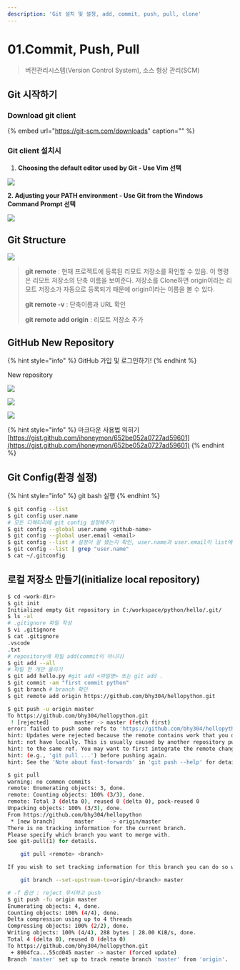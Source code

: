 ```yaml
---
description: 'Git 설치 및 설정, add, commit, push, pull, clone'
---
```


# 01.Commit, Push, Pull

> 버전관리시스템\(Version Control System\), 소스 형상 관리\(SCM\)

## Git 시작하기

### Download git client

{% embed url="https://git-scm.com/downloads" caption="" %}

### Git client 설치시

1. **Choosing the default editor used by Git - Use Vim 선택**

![](./../../.gitbook/assets/image1.png)

**2. Adjusting your PATH environment - Use Git from the Windows Command Prompt 선택**

![](./../../.gitbook/assets/image2.png)

## Git Structure

![](./../../.gitbook/assets/git_structure.jpg)

> **git remote** : 현재 프로젝트에 등록된 리모트 저장소를 확인할 수 있음. 이 명령은 리모트 저장소의 단축 이름을 보여준다. 저장소를 Clone하면 origin이라는 리모트 저장소가 자동으로 등록되기 때문에 origin이라는 이름을 볼 수 있다.
>
> **git remote -v** : 단축이름과 URL 확인
>
> **git remote add origin** : 리모트 저장소 추가

## GitHub New Repository

{% hint style="info" %}
GitHub 가입 및 로그인하기!
{% endhint %}

New repository

![](./../../.gitbook/assets/image3.png)

![](./../../.gitbook/assets/image4.png)

![](./../../.gitbook/assets/image5.png)

{% hint style="info" %}
마크다운 사용법 익히기 [https://gist.github.com/ihoneymon/652be052a0727ad59601](https://gist.github.com/ihoneymon/652be052a0727ad59601)
{% endhint %}

## Git Config\(환경 설정\)

{% hint style="info" %}
git bash 실행
{% endhint %}

```bash
$ git config --list
$ git config user.name
# 모든 디렉터리에 git config 설정해주기
$ git config --global user.name <github-name>
$ git config --global user.email <email>
$ git config --list # 설정이 잘 됐는지 확인, user.name과 user.email이 list에 있으면 됨.
$ git config --list | grep "user.name"
$ cat ~/.gitconfig
```

## 로컬 저장소 만들기\(initialize local repository\)

```bash
$ cd <work-dir>
$ git init
Initialized empty Git repository in C:/workspace/python/hello/.git/
$ ls -al
# .gitignore 파일 작성
$ vi .gitignore
$ cat .gitignore
.vscode
.txt
# repository에 파일 add(commit이 아니다)
$ git add --all 
# 파일 한 개만 올리기
$ git add hello.py #git add <파일명> 또는 git add .
$ git commit -am "first commit python"
$ git branch # branch 확인
$ git remote add origin https://github.com/bhy304/hellopython.git
```

```bash
$ git push -u origin master
To https://github.com/bhy304/hellopython.git
 ! [rejected]        master -> master (fetch first)
error: failed to push some refs to 'https://github.com/bhy304/hellopython.git'
hint: Updates were rejected because the remote contains work that you do
hint: not have locally. This is usually caused by another repository pushing
hint: to the same ref. You may want to first integrate the remote changes
hint: (e.g., 'git pull ...') before pushing again.
hint: See the 'Note about fast-forwards' in 'git push --help' for details.
```

```bash
$ git pull
warning: no common commits
remote: Enumerating objects: 3, done.
remote: Counting objects: 100% (3/3), done.
remote: Total 3 (delta 0), reused 0 (delta 0), pack-reused 0
Unpacking objects: 100% (3/3), done.
From https://github.com/bhy304/hellopython
 * [new branch]      master     -> origin/master
There is no tracking information for the current branch.
Please specify which branch you want to merge with.
See git-pull(1) for details.

    git pull <remote> <branch>

If you wish to set tracking information for this branch you can do so with:

    git branch --set-upstream-to=origin/<branch> master
```

```bash
# -f 옵션 : reject 무시하고 push 
$ git push -fu origin master
Enumerating objects: 4, done.
Counting objects: 100% (4/4), done.
Delta compression using up to 4 threads
Compressing objects: 100% (2/2), done.
Writing objects: 100% (4/4), 288 bytes | 28.00 KiB/s, done.
Total 4 (delta 0), reused 0 (delta 0)
To https://github.com/bhy304/hellopython.git
 + 8004fca...55cd045 master -> master (forced update)
Branch 'master' set up to track remote branch 'master' from 'origin'.
```

